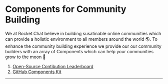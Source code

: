 # Components for Community Building

We at Rocket.Chat believe in  building susatinable online communities which can provide a holistic environment to all members around the world :earth_americas:. To enhance the community building experience we provide our our community builders with an array of Components which can help your communities grow to the moon :rocket:

1. <a href="./leaderboard#open-source-contibution-leaderboard
" target="_blank">Open-Source Contibution Leaderboard</a>
2. <a href="./github">GitHub Components Kit</a>

---












